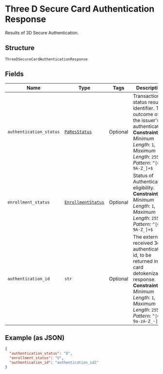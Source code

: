 
# Three D Secure Card Authentication Response

Results of 3D Secure Authentication.

## Structure

`ThreeDSecureCardAuthenticationResponse`

## Fields

| Name | Type | Tags | Description |
|  --- | --- | --- | --- |
| `authentication_status` | [`PaResStatus`](../../doc/models/pa-res-status.md) | Optional | Transactions status result identifier. The outcome of the issuer's authentication.<br>**Constraints**: *Minimum Length*: `1`, *Maximum Length*: `255`, *Pattern*: `^[0-9A-Z_]+$` |
| `enrollment_status` | [`EnrollmentStatus`](../../doc/models/enrollment-status.md) | Optional | Status of Authentication eligibility.<br>**Constraints**: *Minimum Length*: `1`, *Maximum Length*: `255`, *Pattern*: `^[0-9A-Z_]+$` |
| `authentication_id` | `str` | Optional | The externally received 3ds authentication id, to be returned in card detokenization response.<br>**Constraints**: *Minimum Length*: `1`, *Maximum Length*: `255`, *Pattern*: `^[0-9a-zA-Z_-]+$` |

## Example (as JSON)

```json
{
  "authentication_status": "D",
  "enrollment_status": "U",
  "authentication_id": "authentication_id2"
}
```

